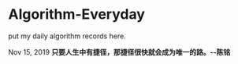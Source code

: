 # Algorithm-Everyday

put my daily algorithm records here.

Nov 15, 2019
**只要人生中有捷径，那捷径很快就会成为唯一的路。--陈铭**
